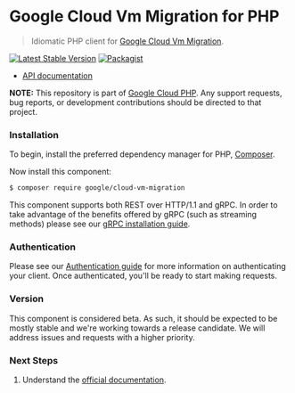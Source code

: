 # Google Cloud Vm Migration for PHP

> Idiomatic PHP client for [Google Cloud Vm Migration](https://cloud.google.com/migrate/compute-engine/docs/5.0).

[![Latest Stable Version](https://poser.pugx.org/google/cloud-vm-migration/v/stable)](https://packagist.org/packages/google/cloud-vm-migration) [![Packagist](https://img.shields.io/packagist/dm/google/cloud-vm-migration.svg)](https://packagist.org/packages/google/cloud-vm-migration)

* [API documentation](https://cloud.google.com/php/docs/reference/cloud-vm-migration/latest)

**NOTE:** This repository is part of [Google Cloud PHP](https://github.com/googleapis/google-cloud-php). Any
support requests, bug reports, or development contributions should be directed to
that project.

### Installation

To begin, install the preferred dependency manager for PHP, [Composer](https://getcomposer.org/).

Now install this component:

```sh
$ composer require google/cloud-vm-migration
```

This component supports both REST over HTTP/1.1 and gRPC. In order to take advantage of the benefits offered by gRPC (such as streaming methods)
please see our [gRPC installation guide](https://cloud.google.com/php/grpc).

### Authentication

Please see our [Authentication guide](https://github.com/googleapis/google-cloud-php/blob/main/AUTHENTICATION.md) for more information
on authenticating your client. Once authenticated, you'll be ready to start making requests.

### Version

This component is considered beta. As such, it should be expected to be mostly
stable and we're working towards a release candidate. We will address issues
and requests with a higher priority.

### Next Steps

1. Understand the [official documentation](https://cloud.google.com/migrate/compute-engine/docs/5.0).
